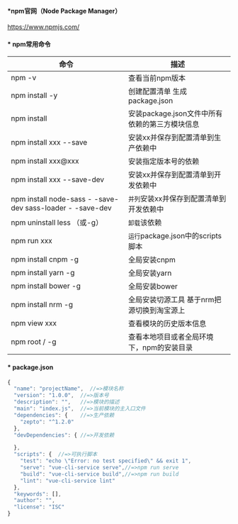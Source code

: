 #### *npm官网（Node Package Manager）
https://www.npmjs.com/

#### * npm常用命令
| 命令 | 描述 |
| --- | --- |
| npm -v  | 查看当前npm版本 |
| npm install -y | 创建配置清单 生成package.json |
| npm install | 安装package.json文件中所有依赖的第三方模块信息 |
| npm install xxx --save | 安装xx并保存到配置清单到生产依赖中 |
| npm install xxx@xxx | 安装指定版本号的依赖 |
| npm install xxx --save-dev | 安装xx并保存到配置清单到开发依赖中 |
| npm install node-sass - -save-dev  sass-loader - -save-dev   | `并列`安装xx并保存到配置清单到开发依赖中 |
| npm uninstall less （或-g）   | `卸载`该依赖 |
| npm run xxx | `运行`package.json中的scripts脚本 |
| npm install cnpm -g | 全局安装cnpm |
| npm install yarn -g | 全局安装yarn |
| npm install bower -g | 全局安装bower |
| npm install nrm -g | 全局安装切源工具 基于nrm把源切换到淘宝源上 |
| npm view xxx | 查看模块的历史版本信息 |
| npm root / -g | 查看本地项目或者全局环境下，npm的安装目录 |


#### * package.json
```javascript
{
  "name": "projectName",  //=>模块名称
  "version": "1.0.0",  //=>版本号
  "description": "",   //=>模块的描述
  "main": "index.js",  //=>当前模块的主入口文件
  "dependencies": {    //=>生产依赖
    "zepto": "^1.2.0"
  },
  "devDependencies": { //=>开发依赖

  },
  "scripts": {  //=>可执行脚本
    "test": "echo \"Error: no test specified\" && exit 1",
    "serve": "vue-cli-service serve",//=>npm run serve
    "build": "vue-cli-service build",//=>npm run build
    "lint": "vue-cli-service lint"
  },
  "keywords": [],
  "author": "",
  "license": "ISC"
}
```
